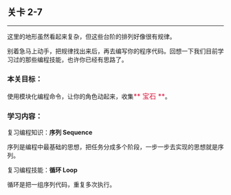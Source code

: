 ## 关卡 2-7

------
这里的地形虽然看起来复杂，但这些台阶的排列好像很有规律。

别着急马上动手，把规律找出来后，再去编写你的程序代码。回想一下我们目前学习过的那些编程技能，也许你已经有思路了。 

### 本关目标：
使用模块化编程命令，让你的角色动起来，收集<font color=#DC143C size=3>** 宝石 **</font>。

### 学习内容：
复习编程知识：**序列 Sequence**

序列是编程中最基础的思想，把任务分成多个阶段，一步一步去实现的思想就是序列。

复习编程技能：**循环 Loop**

循环是把一组序列代码，重复多次执行。
